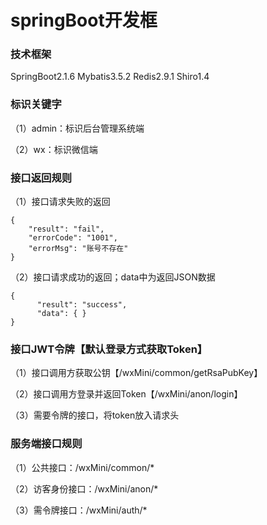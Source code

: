 # springBoot开发框
### 技术框架
 SpringBoot2.1.6 Mybatis3.5.2 Redis2.9.1 Shiro1.4
### 标识关键字
（1）admin：标识后台管理系统端

（2）wx：标识微信端

### 接口返回规则
（1）接口请求失败的返回

    {
        "result": "fail",
        "errorCode": "1001",
        "errorMsg": "账号不存在" 
    }

（2）接口请求成功的返回；data中为返回JSON数据

    {
          "result": "success",
          "data": { }
    }

### 接口JWT令牌【默认登录方式获取Token】

（1）接口调用方获取公钥【/wxMini/common/getRsaPubKey】

（2）接口调用方登录并返回Token【/wxMini/anon/login】

（3）需要令牌的接口，将token放入请求头

### 服务端接口规则

（1）公共接口：/wxMini/common/*

（2）访客身份接口：/wxMini/anon/*

（3）需令牌接口：/wxMini/auth/*
